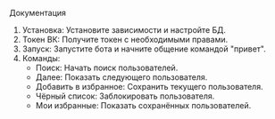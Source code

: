 Документация
1. Установка: Установите зависимости и настройте БД.
2. Токен ВК: Получите токен с необходимыми правами.
3. Запуск: Запустите бота и начните общение командой "привет".
4. Команды:
   * Поиск: Начать поиск пользователей.
   * Далее: Показать следующего пользователя.
   * Добавить в избранное: Сохранить текущего пользователя.
   * Чёрный список: Заблокировать пользователя.
   * Мои избранные: Показать сохранённых пользователей.